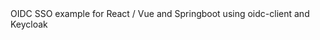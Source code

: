 <meta name="google-site-verification" content="oHDHrsr3Dih5D3wjjGBQQ6Ha_wovrwtkc2lYXIg6Whw" />
OIDC SSO example for React / Vue and Springboot using oidc-client and Keycloak
